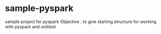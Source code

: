 # sample-pyspark
sample project for pyspark 
Objective : 
to give starting structure for working with pyspark and unittest 
 

